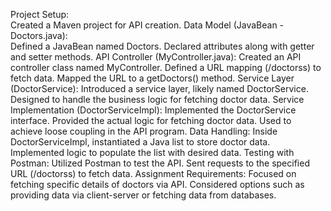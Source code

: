 Project Setup:          
    Created a Maven project for API creation.
Data Model (JavaBean - Doctors.java):    
    Defined a JavaBean named Doctors.
    Declared attributes along with getter and setter methods.
API Controller (MyController.java):
    Created an API controller class named MyController.
    Defined a URL mapping (/doctorss) to fetch data.
    Mapped the URL to a getDoctors() method.
Service Layer (DoctorService):
    Introduced a service layer, likely named DoctorService.
    Designed to handle the business logic for fetching doctor data.
Service Implementation (DoctorServiceImpl):
    Implemented the DoctorService interface.
    Provided the actual logic for fetching doctor data.
    Used to achieve loose coupling in the API program.
Data Handling:
    Inside DoctorServiceImpl, instantiated a Java list to store doctor data.
    Implemented logic to populate the list with desired data.
Testing with Postman:
    Utilized Postman to test the API.
    Sent requests to the specified URL (/doctorss) to fetch data.
Assignment Requirements:
    Focused on fetching specific details of doctors via API.
    Considered options such as providing data via client-server or fetching data from databases.

